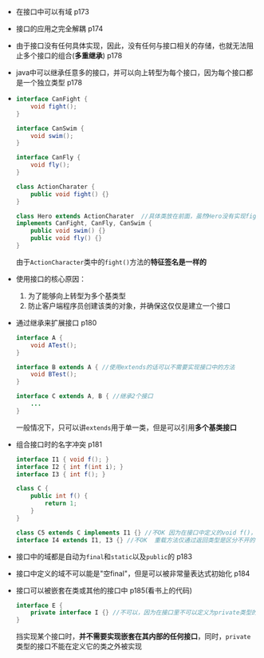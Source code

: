 - 在接口中可以有域 p173

- 接口的应用之完全解耦 p174

- 由于接口没有任何具体实现，因此，没有任何与接口相关的存储，也就无法阻止多个接口的组合(**多重继承**) p178

- java中可以继承任意多的接口，并可以向上转型为每个接口，因为每个接口都是一个独立类型 p178

- ```java
  interface CanFight {
      void fight();
  }
  
  interface CanSwim {
      void swim();
  }
  
  interface CanFly {
      void fly();
  }
  
  class ActionCharater {
      public void fight() {}
  }
  
  class Hero extends ActionCharater  //具体类放在前面，虽然Hero没有实现fight，但是他的父类实现了
  implements CanFight, CanFly, CanSwim {
      public void swim() {}
      public void fly() {}
  }
  ```

  由于`ActionCharacter`类中的`fight()`方法的**特征签名是一样的**

- 使用接口的核心原因：

  1. 为了能够向上转型为多个基类型
  2. 防止客户端程序员创建该类的对象，并确保这仅仅是建立一个接口

- 通过继承来扩展接口 p180

  ```java
  interface A {
      void ATest();
  }
  
  interface B extends A { //使用extends的话可以不需要实现接口中的方法
      void BTest();
  }
  
  interface C extends A, B { //继承2个接口
      ...
  }
  ```

  一般情况下，只可以讲`extends`用于单一类，但是可以引用**多个基类接口** 

- 组合接口时的名字冲突 p181

  ```java
  interface I1 { void f(); }
  interface I2 { int f(int i); }
  interface I3 { int f(); }
  
  class C {
      public int f() {
          return 1;
      }
  }
  
  class C5 extends C implements I1 {} //不OK 因为在接口中定义的void f()，而定义的是int f()
  interface I4 extends I1, I3 {} //不OK  重载方法仅通过返回类型是区分不开的 都定义了f()方法
  ```

- 接口中的域都是自动为`final`和`static`以及`public`的 p183

- 接口中定义的域不可以能是"空final"，但是可以被非常量表达式初始化 p184

- 接口可以被嵌套在类或其他的接口中 p185(看书上的代码)

  ```java
  interface E {
      private interface I {} //不可以，因为在接口里不可以定义为private类型的
  }
  ```

  挡实现某个接口时，**并不需要实现嵌套在其内部的任何接口**，同时，`private`类型的接口不能在定义它的类之外被实现

  